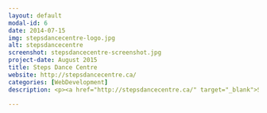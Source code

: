 ```yaml
---
layout: default
modal-id: 6
date: 2014-07-15
img: stepsdancecentre-logo.jpg
alt: stepsdancecentre
screenshot: stepsdancecentre-screenshot.jpg
project-date: August 2015
title: Steps Dance Centre
website: http://stepsdancecentre.ca/
categories: [WebDevelopment]
description: <p><a href="http://stepsdancecentre.ca/" target="_blank">Steps Dance Centre</a> is a dance studio dedicated to teaching children how to dance to a variety of genres. After experiencing complications with managing their website, the owners of Steps Dance Centre contacted me to make them a new modern, more user-friendly website. I happily redesigned their website as well as moved their email and web files to a better quality web server. Not only was I able to make them a new WordPress website, but I was also able to reduce their hosting fees by over 1000%. This allowed the owners to worry less about their website and focus more on dance.</p>

---
```

